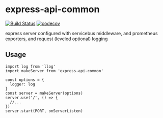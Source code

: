 # express-api-common
[![Build Status](https://travis-ci.org/patrickleet/express-api-common.svg?branch=master)](https://travis-ci.org/patrickleet/express-api-common)
[![codecov](https://codecov.io/gh/patrickleet/express-api-common/branch/master/graph/badge.svg)](https://codecov.io/gh/patrickleet/express-api-common)

express server configured with servicebus middleware, and prometheus exporters, and request (leveled optional) logging

## Usage

```
import log from 'llog'
import makeServer from 'express-api-common'

const options = {
  logger: log
}
const server = makeServer(options)
server.use('/', () => { 
  //... 
})
server.start(PORT, onServerListen)
```